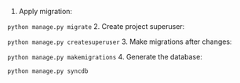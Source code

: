 1. Apply migration:

  `python manage.py migrate`
2. Create project superuser:

  `python manage.py createsuperuser`
3. Make migrations after changes:

  `python manage.py makemigrations`
4. Generate the database:

  `python manage.py syncdb`